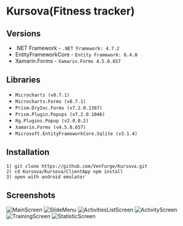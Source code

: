 # Kursova(Fitness tracker)

## Versions

- .NET Framework - `.NET Framework: 4.7.2`
- EntityFrameworkCore - `Entity Framework: 6.4.0`
- Xamarin.Forms - `Xamarin.Forms 4.5.0.657`

## Libraries

- `Microcharts (v0.7.1)`
- `Microcharts.Forms (v0.7.1)`
- `Prism.DryIoc.Forms (v7.2.0.1367)` 
- `Prism.Plugin.Popups (v7.2.0.1046)`
- `Rg.Plugins.Popup (v2.0.0.2)`
- `Xamarin.Forms (v4.5.0.657)`
- `Microsoft.EntityFrameworkCore.Sqlite (v3.1.4)`

## Installation

```
1) git clone https://github.com/Venfurge/Kursova.git
2) cd Kursova/Kursova/ClientApp npm install
3) open with android emulator
```

## Screenshots
![MainScreen](https://i.imgur.com/ZaBkluO.jpg)
![SlideMenu](https://i.imgur.com/dRfBO3U.jpg)
![ActivitiesListScreen](https://i.imgur.com/Uc9ZSay.jpg)
![ActivityScreen](https://i.imgur.com/W22gruO.jpg)
![TrainingScreen](https://i.imgur.com/23ysA0I.jpg)
![StatisticScreen](https://i.imgur.com/KOIDZ9z.jpg)
